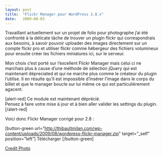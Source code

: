 ```yaml
---
layout:	post
title:	"Flickr Manager pour WordPress 2.8.x"
date:	2009-08-03
---
```


  Travaillant actuellement sur un projet de folio pour photographe j’ai été confronté à la délicate tâche de trouver un plugin flickr qui correspondrais aux besoins, à savoir pouvoir uploader des images directement sur un compte flickr pro et utiliser flickr comme hébergeur des fichiers volumineux pour ensuite créer les fichiers miniatures ici, sur le serveur.

Mon choix c’est porté sur l’excellent Flickr Manager mais celui ci ne marchais plus à cause d’une méthode de sélection jQuery qui est maintenant dépreciated et qui ne marche plus comme le créateur du plugin l’utilise. Il en résulte qu’il est impossible d’insérer l’image dans le corps du billet et que le manager boucle sur lui même ce qui est particulièrement agacent.

[alert-red] Ce module est maintenant déprécié.  
Pensez à faire votre mise à jour et à bien aller valider les settings du plugin. [/alert-red]

Voici donc Flickr Manager corrigé pour 2.8 :

[button-green url=”http://thibaultmilan.com/wp-content/uploads/2009/08/wordpress-flickr-manager.zip" target=”\_self” position=”left”] Télécharger [/button-green]

[Credit Photo](http://www.flickr.com/photos/luvi/2336546045/ "Flickr RoMarathon 2008 de luvi, sur Flickr")

  